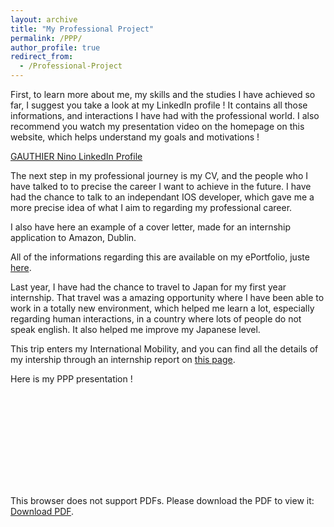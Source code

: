 ```yaml
---
layout: archive
title: "My Professional Project"
permalink: /PPP/
author_profile: true
redirect_from:
  - /Professional-Project
---
```


First, to learn more about me, my skills and the studies I have achieved so far, I suggest you take a look at my LinkedIn profile ! 
It contains all those informations, and interactions I have had with the professional world. I also recommend you watch my presentation video on the homepage on this website,
which helps understand my goals and motivations !

[GAUTHIER Nino LinkedIn Profile](https://www.linkedin.com/in/ninogauthier/)

The next step in my professional journey is my CV, and the people who I have talked to to precise the career I want to achieve in the future. 
I have had the chance to talk to an independant IOS developer, which gave me a more precise idea of what I aim to regarding my professional career. 

I also have here an example of a cover letter, made for an internship application to Amazon, Dublin.

All of the informations regarding this are available on my ePortfolio, juste [here](https://nin7o.github.io/career-development).

Last year, I have had the chance to travel to Japan for my first year internship. That travel was a amazing opportunity where I have been 
able to work in a totally new environment, which helped me learn a lot, especially regarding human interactions, in a country where lots of people
do not speak english. It also helped me improve my Japanese level.

This trip enters my International Mobility, and you can find all the details of my intership through an internship report on [this page](https://nin7o.github.io/international-mobility).

Here is my PPP presentation ! 

<object data="https://nin7o.github.io/PPP.pdf" type="application/pdf" width=100% height=100%>
    <embed src="https://nin7o.github.io/PPP.pdf">
        <p>This browser does not support PDFs. Please download the PDF to view it: <a href="https://nin7o.github.io/PPP.pdf">Download PDF</a>.</p>
    </embed>
</object>
